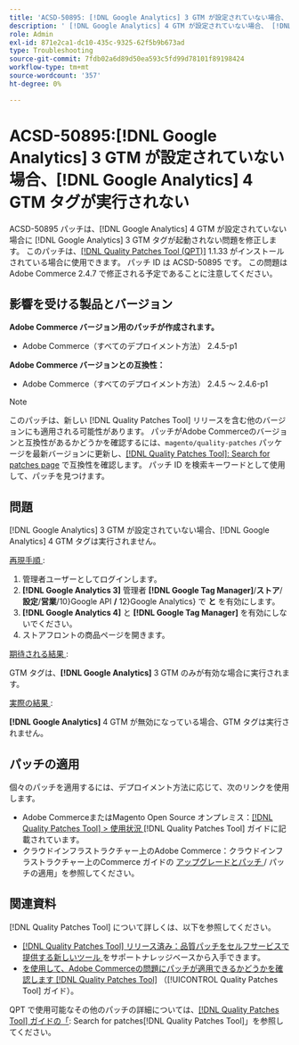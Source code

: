 ```yaml
---
title: 'ACSD-50895: [!DNL Google Analytics] 3 GTM が設定されていない場合、 [!DNL Google Analytics] 4 GTM タグは実行されません'
description: ' [!DNL Google Analytics] 4 GTM が設定されていない場合、 [!DNL Google Analytics] 3 GTM タグが実行されないAdobe Commerceの問題を修正するために、ACSD-50895 パッチを適用します。'
role: Admin
exl-id: 871e2ca1-dc10-435c-9325-62f5b9b673ad
type: Troubleshooting
source-git-commit: 7fdb02a6d89d50ea593c5fd99d78101f89198424
workflow-type: tm+mt
source-wordcount: '357'
ht-degree: 0%

---
```


# ACSD-50895:[!DNL Google Analytics] 3 GTM が設定されていない場合、[!DNL Google Analytics] 4 GTM タグが実行されない

ACSD-50895 パッチは、[!DNL Google Analytics] 4 GTM が設定されていない場合に [!DNL Google Analytics] 3 GTM タグが起動されない問題を修正します。 このパッチは、[[!DNL Quality Patches Tool (QPT)]](https://experienceleague.adobe.com/ja/docs/commerce-operations/tools/quality-patches-tool/quality-patches-tool-to-self-serve-quality-patches) 1.1.33 がインストールされている場合に使用できます。 パッチ ID は ACSD-50895 です。 この問題はAdobe Commerce 2.4.7 で修正される予定であることに注意してください。

## 影響を受ける製品とバージョン

**Adobe Commerce バージョン用のパッチが作成されます。**

* Adobe Commerce（すべてのデプロイメント方法） 2.4.5-p1

**Adobe Commerce バージョンとの互換性：**

* Adobe Commerce（すべてのデプロイメント方法） 2.4.5 ～ 2.4.6-p1

>[!NOTE]
>
>このパッチは、新しい [!DNL Quality Patches Tool] リリースを含む他のバージョンにも適用される可能性があります。 パッチがAdobe Commerceのバージョンと互換性があるかどうかを確認するには、`magento/quality-patches` パッケージを最新バージョンに更新し、[[!DNL Quality Patches Tool]: Search for patches page](https://experienceleague.adobe.com/tools/commerce-quality-patches/index.html?lang=ja) で互換性を確認します。 パッチ ID を検索キーワードとして使用して、パッチを見つけます。

## 問題

[!DNL Google Analytics] 3 GTM が設定されていない場合、[!DNL Google Analytics] 4 GTM タグは実行されません。

<u> 再現手順 </u>:

1. 管理者ユーザーとしてログインします。
1. **[!DNL Google Analytics 3]** 管理者 **[!DNL Google Tag Manager]**/**ストア**/**設定**/**営業**/10&rbrace;Google API **/** 12&rbrace;Google Analytics&rbrace; で **と** を有効にします。**&#x200B;**
1. **[!DNL Google Analytics 4]** と **[!DNL Google Tag Manager]** を有効にしないでください。
1. ストアフロントの商品ページを開きます。

<u> 期待される結果 </u>:

GTM タグは、**[!DNL Google Analytics]** 3 GTM のみが有効な場合に実行されます。

<u> 実際の結果 </u>:

**[!DNL Google Analytics]** 4 GTM が無効になっている場合、GTM タグは実行されません。

## パッチの適用

個々のパッチを適用するには、デプロイメント方法に応じて、次のリンクを使用します。

* Adobe CommerceまたはMagento Open Source オンプレミス：[[!DNL Quality Patches Tool] > 使用状況 ](/help/tools/quality-patches-tool/usage.md) [!DNL Quality Patches Tool] ガイドに記載されています。
* クラウドインフラストラクチャー上のAdobe Commerce：クラウドインフラストラクチャー上のCommerce ガイドの [ アップグレードとパッチ ](https://experienceleague.adobe.com/docs/commerce-cloud-service/user-guide/develop/upgrade/apply-patches.html?lang=ja)/ パッチの適用」を参照してください。

## 関連資料

[!DNL Quality Patches Tool] について詳しくは、以下を参照してください。

* [[!DNL Quality Patches Tool]  リリース済み：品質パッチをセルフサービスで提供する新しいツール ](https://experienceleague.adobe.com/ja/docs/commerce-operations/tools/quality-patches-tool/quality-patches-tool-to-self-serve-quality-patches) をサポートナレッジベースから入手できます。
* [ を使用して、Adobe Commerceの問題にパッチが適用できるかどうかを確認します  [!DNL Quality Patches Tool]](/help/tools/quality-patches-tool/patches-available-in-qpt/check-patch-for-magento-issue-with-magento-quality-patches.md) （[!UICONTROL Quality Patches Tool] ガイド）。


QPT で使用可能なその他のパッチの詳細については、[[!DNL Quality Patches Tool] ガイドの「](https://experienceleague.adobe.com/tools/commerce-quality-patches/index.html?lang=ja): Search for patches[!DNL Quality Patches Tool]」を参照してください。
